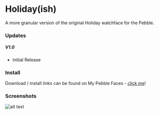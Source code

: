 # Holiday(ish)

A more granular version of the original Holiday watchface for the Pebble.

### Updates
##### V1.0
* Initial Release



### Install
Download / install links can be found on My Pebble Faces - [click me][link_mypebblefaces]!



### Screenshots
![alt text][img_screenshots]


[link_mypebblefaces]: http://www.mypebblefaces.com/apps/4857/5572/
[img_screenshots]: http://farm3.staticflickr.com/2888/9517468022_d8570d3cce_n.jpg "Screenshots"
